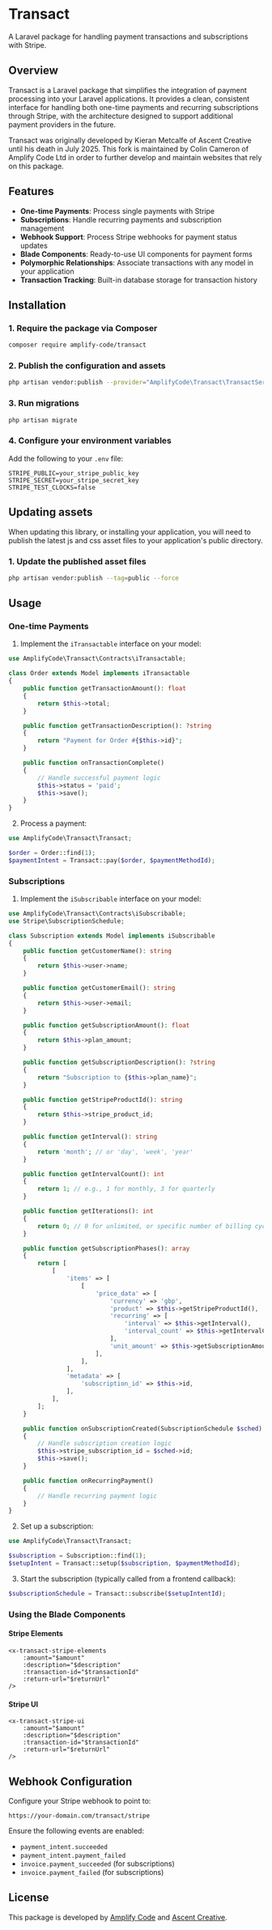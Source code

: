 # Transact

A Laravel package for handling payment transactions and subscriptions with Stripe.

## Overview

Transact is a Laravel package that simplifies the integration of payment processing into your Laravel applications. It provides a clean, consistent interface for handling both one-time payments and recurring subscriptions through Stripe, with the architecture designed to support additional payment providers in the future.

Transact was originally developed by Kieran Metcalfe of Ascent Creative until his death in July 2025. This fork is maintained by Colin Cameron of Amplify Code Ltd in order to further develop and maintain websites that rely on this package.

## Features

- **One-time Payments**: Process single payments with Stripe
- **Subscriptions**: Handle recurring payments and subscription management
- **Webhook Support**: Process Stripe webhooks for payment status updates
- **Blade Components**: Ready-to-use UI components for payment forms
- **Polymorphic Relationships**: Associate transactions with any model in your application
- **Transaction Tracking**: Built-in database storage for transaction history

## Installation

### 1. Require the package via Composer

```bash
composer require amplify-code/transact
```

### 2. Publish the configuration and assets

```bash
php artisan vendor:publish --provider="AmplifyCode\Transact\TransactServiceProvider"
```

### 3. Run migrations

```bash
php artisan migrate
```

### 4. Configure your environment variables

Add the following to your `.env` file:

```
STRIPE_PUBLIC=your_stripe_public_key
STRIPE_SECRET=your_stripe_secret_key
STRIPE_TEST_CLOCKS=false
```

## Updating assets

When updating this library, or installing your application, you will need to publish the latest js and css asset files to your application's public directory.

### 1. Update the published asset files

```bash
php artisan vendor:publish --tag=public --force
```

## Usage

### One-time Payments

1. Implement the `iTransactable` interface on your model:

```php
use AmplifyCode\Transact\Contracts\iTransactable;

class Order extends Model implements iTransactable
{
    public function getTransactionAmount(): float
    {
        return $this->total;
    }

    public function getTransactionDescription(): ?string
    {
        return "Payment for Order #{$this->id}";
    }

    public function onTransactionComplete()
    {
        // Handle successful payment logic
        $this->status = 'paid';
        $this->save();
    }
}
```

2. Process a payment:

```php
use AmplifyCode\Transact\Transact;

$order = Order::find(1);
$paymentIntent = Transact::pay($order, $paymentMethodId);
```

### Subscriptions

1. Implement the `iSubscribable` interface on your model:

```php
use AmplifyCode\Transact\Contracts\iSubscribable;
use Stripe\SubscriptionSchedule;

class Subscription extends Model implements iSubscribable
{
    public function getCustomerName(): string
    {
        return $this->user->name;
    }

    public function getCustomerEmail(): string
    {
        return $this->user->email;
    }

    public function getSubscriptionAmount(): float
    {
        return $this->plan_amount;
    }

    public function getSubscriptionDescription(): ?string
    {
        return "Subscription to {$this->plan_name}";
    }

    public function getStripeProductId(): string
    {
        return $this->stripe_product_id;
    }

    public function getInterval(): string
    {
        return 'month'; // or 'day', 'week', 'year'
    }

    public function getIntervalCount(): int
    {
        return 1; // e.g., 1 for monthly, 3 for quarterly
    }

    public function getIterations(): int
    {
        return 0; // 0 for unlimited, or specific number of billing cycles
    }

    public function getSubscriptionPhases(): array
    {
        return [
            [
                'items' => [
                    [
                        'price_data' => [
                            'currency' => 'gbp',
                            'product' => $this->getStripeProductId(),
                            'recurring' => [
                                'interval' => $this->getInterval(),
                                'interval_count' => $this->getIntervalCount(),
                            ],
                            'unit_amount' => $this->getSubscriptionAmount() * 100,
                        ],
                    ],
                ],
                'metadata' => [
                    'subscription_id' => $this->id,
                ],
            ],
        ];
    }

    public function onSubscriptionCreated(SubscriptionSchedule $sched)
    {
        // Handle subscription creation logic
        $this->stripe_subscription_id = $sched->id;
        $this->save();
    }

    public function onRecurringPayment()
    {
        // Handle recurring payment logic
    }
}
```

2. Set up a subscription:

```php
use AmplifyCode\Transact\Transact;

$subscription = Subscription::find(1);
$setupIntent = Transact::setup($subscription, $paymentMethodId);
```

3. Start the subscription (typically called from a frontend callback):

```php
$subscriptionSchedule = Transact::subscribe($setupIntentId);
```

### Using the Blade Components

#### Stripe Elements

```blade
<x-transact-stripe-elements
    :amount="$amount"
    :description="$description"
    :transaction-id="$transactionId"
    :return-url="$returnUrl"
/>
```

#### Stripe UI

```blade
<x-transact-stripe-ui
    :amount="$amount"
    :description="$description"
    :transaction-id="$transactionId"
    :return-url="$returnUrl"
/>
```

## Webhook Configuration

Configure your Stripe webhook to point to:

```
https://your-domain.com/transact/stripe
```

Ensure the following events are enabled:
- `payment_intent.succeeded`
- `payment_intent.payment_failed`
- `invoice.payment_succeeded` (for subscriptions)
- `invoice.payment_failed` (for subscriptions)

## License

This package is developed by [Amplify Code](https://amplifycode.com) and [Ascent Creative](https://ascent-creative.co.uk).

